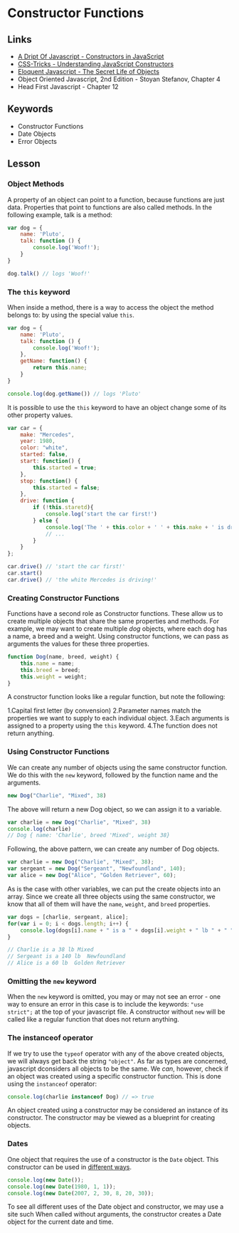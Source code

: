 # Constructor Functions

## Links

* [A Dript Of Javascript - Constructors in JavaScript](http://adripofjavascript.com/blog/drips/constructors-in-javascript.html)
* [CSS-Tricks - Understanding JavaScript Constructors](https://css-tricks.com/understanding-javascript-constructors/)
* [Eloquent Javascript - The Secret Life of Objects](http://eloquentjavascript.net/06_object.html)
* Object Oriented Javascript, 2nd Edition - Stoyan Stefanov, Chapter 4
* Head First Javascript - Chapter 12

## Keywords

* Constructor Functions
* Date Objects
* Error Objects

## Lesson

### Object Methods

A property of an object can point to a function, because functions are just data.
Properties that point to functions are also called methods. In the following example,
talk is a method:

```js
var dog = {
    name: 'Pluto',
    talk: function () {
        console.log('Woof!');
    }
}

dog.talk() // logs 'Woof!'
```

### The `this` keyword

When inside a method, there is a way to access the object the method belongs to: by using the special value `this`.

```js
var dog = {
    name: 'Pluto',
    talk: function () {
        console.log('Woof!');
    },
    getName: function() {
        return this.name;
    }
}

console.log(dog.getName()) // logs 'Pluto'
```

It is possible to use the `this` keyword to have an object change some of its other property values.

```js
var car = {
    make: "Mercedes",
    year: 1980,
    color: "white",
    started: false,
    start: function() {
        this.started = true;
    },
    stop: function() {
        this.started = false;
    },
    drive: function {
        if (!this.staretd){
            console.log('start the car first!')
        } else {
            console.log('The ' + this.color + ' ' + this.make + ' is driving! ')
            // ...
        }
    }
};

car.drive() // 'start the car first!'
car.start()
car.drive() // 'the white Mercedes is driving!'
```

### Creating Constructor Functions

Functions have a second role as Constructor functions. These allow us to create multiple objects that share the same properties and methods. For example, we may want to create multiple *dog* objects, where each dog has a name, a breed and a weight. Using constructor functions, we can pass as arguments the values for these three properties.

```js
function Dog(name, breed, weight) {
    this.name = name;
    this.breed = breed;
    this.weight = weight;
}
```

A constructor function looks like a regular function, but note the following:

1.Capital first letter (by convension)
2.Parameter names match the properties we want to supply to each individual object.
3.Each arguments is assigned to a property using the `this` keyword.
4.The function does not return anything.

### Using Constructor Functions

We can create any number of objects using the same constructor function. We do this with the `new` keyword, followed by the function name and the arguments.

```js
new Dog("Charlie", "Mixed", 38)
```

The above will return a new Dog object, so we can assign it to a variable.

```js
var charlie = new Dog("Charlie", "Mixed", 38)
console.log(charlie)
// Dog { name: 'Charlie', breed 'Mixed', weight 38}
```

Following, the above pattern, we can create any number of Dog objects.

```js
var charlie = new Dog("Charlie", "Mixed", 38);
var sergeant = new Dog("Sergeant", "Newfoundland", 140);
var alice = new Dog("Alice", "Golden Retriever", 60);
```

As is the case with other variables, we can put the create objects into an array. Since we create all three objects using the same constructor, we know that all of them will have the `name`, `weight`, and `breed` properties.

```js
var dogs = [charlie, sergeant, alice];
for(var i = 0; i < dogs.length; i++) {
    console.log(dogs[i].name + " is a " + dogs[i].weight + " lb " + " " + dogs[i].breed);
}

// Charlie is a 38 lb Mixed
// Sergeant is a 140 lb  Newfoundland
// Alice is a 60 lb  Golden Retriever
```

### Omitting the `new` keyword

When the `new` keyword is omitted, you may or may not see an error -  one way to ensure an error in this case is to include the keywords: `"use strict";` at the top of your javascript file. A constructor without `new` will be called like a regular function that does not return anything.

### The instanceof operator

If we try to use the `typeof` operator with any of the above created objects, we will always get back the string `"object"`. As far as types are concerned, javascript dconsiders all objects to be the same. We *can*, however, check if an object was created using a specific constructor function. This is done using the `instanceof` operator:

```js
console.log(charlie instanceof Dog) // => true
```

An object created using a constructor may be considered an instance of its constructor. The constructor may be viewed as a blueprint for creating objects.

### Dates

One object that requires the use of a constructor is the `Date` object. This constructor can be used in [different ways](https://developer.mozilla.org/en-US/docs/Web/JavaScript/Reference/Global_Objects/Date).

```js
console.log(new Date());
console.log(new Date(1980, 1, 1));
console.log(new Date(2007, 2, 30, 8, 20, 30));
```

To see all different uses of the Date object and constructor, we may use a site such 
When called without arguments,  the constructor creates a Date object for the current date and time.
